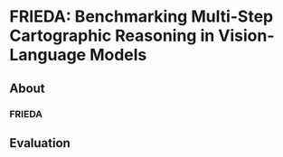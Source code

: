 # FRIEDA: Benchmarking Multi-Step Cartographic Reasoning in Vision-Language Models

## About
### FRIEDA


<!-- ## Quick Start

# By default, you will use the remote evaluation API to execute the output samples.
pip install bigcodebench --upgrade

# You are suggested to use `flash-attn` for generating code samples.
pip install packaging ninja
pip install flash-attn --no-build-isolation
# Note: if you have installation problem, consider using pre-built
# wheels from https://github.com/Dao-AILab/flash-attention/releases -->

## Evaluation
<!-- 
## Usage

You can run the script with the following flags:  

### Required Flags

- `--model`  
  Name of the model to run (e.g., `gemini-2.5-pro`, `llava-hf/llava-onevision-qwen2-72b-ov-hf`).  
  *By default, this is set to the largest model in each family.*  

- `--questions`  
  Path to the JSON file containing the questions.  

- `--images`  
  Path to the directory containing the associated images.  

- `--distractor`  
  Whether to include contextual (distractor) images.  
  *(Note: this flag name will be updated in the future.)*  

### Open-Source Model–Only Flags
These flags apply only when running open-source models:  

- `--flash`  
  Enable Flash Attention for faster inference if supported.  

- `--batch_size`  
  Batch size for processing inputs.   -->